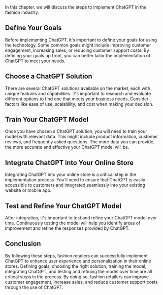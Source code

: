 
In this chapter, we will discuss the steps to implement ChatGPT in the fashion industry.

Define Your Goals
-----------------

Before implementing ChatGPT, it's important to define your goals for using the technology. Some common goals might include improving customer engagement, increasing sales, or reducing customer support costs. By defining your goals up front, you can better tailor the implementation of ChatGPT to meet your needs.

Choose a ChatGPT Solution
-------------------------

There are several ChatGPT solutions available on the market, each with unique features and capabilities. It's important to research and evaluate different options to find one that meets your business needs. Consider factors like ease of use, scalability, and cost when making your decision.

Train Your ChatGPT Model
------------------------

Once you have chosen a ChatGPT solution, you will need to train your model with relevant data. This might include product information, customer reviews, and frequently asked questions. The more data you can provide, the more accurate and effective your ChatGPT model will be.

Integrate ChatGPT into Your Online Store
----------------------------------------

Integrating ChatGPT into your online store is a critical step in the implementation process. You'll need to ensure that ChatGPT is easily accessible to customers and integrated seamlessly into your existing website or mobile app.

Test and Refine Your ChatGPT Model
----------------------------------

After integration, it's important to test and refine your ChatGPT model over time. Continuously testing the model will help you identify areas of improvement and refine the responses provided by ChatGPT.

Conclusion
----------

By following these steps, fashion retailers can successfully implement ChatGPT to enhance user experience and personalization in their online stores. Defining goals, choosing the right solution, training the model, integrating ChatGPT, and testing and refining the model over time are all critical steps in the process. By doing so, fashion retailers can improve customer engagement, increase sales, and reduce customer support costs through the use of ChatGPT.
